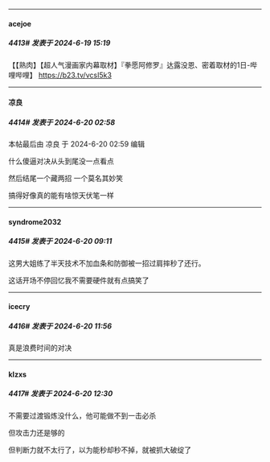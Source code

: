 ﻿
*****

####  acejoe  
##### 4413#       发表于 2024-6-19 15:19

【【熟肉】【超人气漫画家内幕取材】『拳愿阿修罗』达露没恩、密着取材的1日-哔哩哔哩】 https://b23.tv/vcsI5k3


*****

####  凉良  
##### 4414#       发表于 2024-6-20 02:58

 本帖最后由 凉良 于 2024-6-20 02:59 编辑 

什么傻逼对决从头到尾没一点看点

然后结尾一个藏两招 一个莫名其妙笑 

搞得好像真的能有啥惊天伏笔一样


*****

####  syndrome2032  
##### 4415#       发表于 2024-6-20 09:11

这男大姐练了半天技术不加血条和防御被一招过肩摔秒了还行。

这话开场不停回忆我不需要硬件就有点搞笑了


*****

####  icecry  
##### 4416#       发表于 2024-6-20 11:56

真是浪费时间的对决


*****

####  klzxs  
##### 4417#       发表于 2024-6-20 12:30

不需要过渡锻炼没什么，他可能做不到一击必杀

但攻击力还是够的

但判断力就不太行了，以为能秒却秒不掉，就被抓大破绽了

